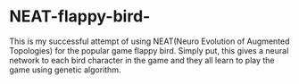 # NEAT-flappy-bird-

This is my successful attempt of using NEAT(Neuro Evolution of Augmented Topologies) for the popular game flappy bird.
Simply put, this gives a neural network to each bird character in the game and they all learn to play the game using genetic algorithm.
